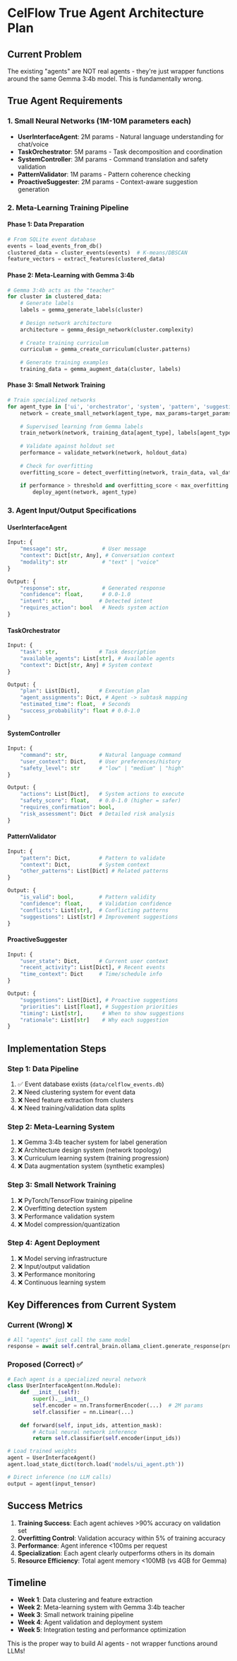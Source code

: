 # CelFlow True Agent Architecture Plan

## Current Problem
The existing "agents" are NOT real agents - they're just wrapper functions around the same Gemma 3:4b model. This is fundamentally wrong.

## True Agent Requirements

### 1. Small Neural Networks (1M-10M parameters each)
- **UserInterfaceAgent**: 2M params - Natural language understanding for chat/voice
- **TaskOrchestrator**: 5M params - Task decomposition and coordination  
- **SystemController**: 3M params - Command translation and safety validation
- **PatternValidator**: 1M params - Pattern coherence checking
- **ProactiveSuggester**: 2M params - Context-aware suggestion generation

### 2. Meta-Learning Training Pipeline

#### Phase 1: Data Preparation
```python
# From SQLite event database
events = load_events_from_db()
clustered_data = cluster_events(events)  # K-means/DBSCAN
feature_vectors = extract_features(clustered_data)
```

#### Phase 2: Meta-Learning with Gemma 3:4b
```python
# Gemma 3:4b acts as the "teacher"
for cluster in clustered_data:
    # Generate labels
    labels = gemma_generate_labels(cluster)
    
    # Design network architecture
    architecture = gemma_design_network(cluster.complexity)
    
    # Create training curriculum
    curriculum = gemma_create_curriculum(cluster.patterns)
    
    # Generate training examples
    training_data = gemma_augment_data(cluster, labels)
```

#### Phase 3: Small Network Training
```python
# Train specialized networks
for agent_type in ['ui', 'orchestrator', 'system', 'pattern', 'suggestion']:
    network = create_small_network(agent_type, max_params=target_params[agent_type])
    
    # Supervised learning from Gemma labels
    train_network(network, training_data[agent_type], labels[agent_type])
    
    # Validate against holdout set
    performance = validate_network(network, holdout_data)
    
    # Check for overfitting
    overfitting_score = detect_overfitting(network, train_data, val_data)
    
    if performance > threshold and overfitting_score < max_overfitting:
        deploy_agent(network, agent_type)
```

### 3. Agent Input/Output Specifications

#### UserInterfaceAgent
```python
Input: {
    "message": str,           # User message
    "context": Dict[str, Any], # Conversation context
    "modality": str           # "text" | "voice"
}

Output: {
    "response": str,          # Generated response
    "confidence": float,      # 0.0-1.0
    "intent": str,           # Detected intent
    "requires_action": bool   # Needs system action
}
```

#### TaskOrchestrator  
```python
Input: {
    "task": str,             # Task description
    "available_agents": List[str], # Available agents
    "context": Dict[str, Any] # System context
}

Output: {
    "plan": List[Dict],      # Execution plan
    "agent_assignments": Dict, # Agent -> subtask mapping
    "estimated_time": float,  # Seconds
    "success_probability": float # 0.0-1.0
}
```

#### SystemController
```python
Input: {
    "command": str,          # Natural language command
    "user_context": Dict,    # User preferences/history
    "safety_level": str      # "low" | "medium" | "high"
}

Output: {
    "actions": List[Dict],   # System actions to execute
    "safety_score": float,   # 0.0-1.0 (higher = safer)
    "requires_confirmation": bool,
    "risk_assessment": Dict  # Detailed risk analysis
}
```

#### PatternValidator
```python
Input: {
    "pattern": Dict,         # Pattern to validate
    "context": Dict,         # System context
    "other_patterns": List[Dict] # Related patterns
}

Output: {
    "is_valid": bool,        # Pattern validity
    "confidence": float,     # Validation confidence
    "conflicts": List[str],  # Conflicting patterns
    "suggestions": List[str] # Improvement suggestions
}
```

#### ProactiveSuggester
```python
Input: {
    "user_state": Dict,      # Current user context
    "recent_activity": List[Dict], # Recent events
    "time_context": Dict     # Time/schedule info
}

Output: {
    "suggestions": List[Dict], # Proactive suggestions
    "priorities": List[float], # Suggestion priorities
    "timing": List[str],      # When to show suggestions
    "rationale": List[str]    # Why each suggestion
}
```

## Implementation Steps

### Step 1: Data Pipeline
1. ✅ Event database exists (`data/celflow_events.db`)
2. ❌ Need clustering system for event data
3. ❌ Need feature extraction from clusters
4. ❌ Need training/validation data splits

### Step 2: Meta-Learning System
1. ❌ Gemma 3:4b teacher system for label generation
2. ❌ Architecture design system (network topology)
3. ❌ Curriculum learning system (training progression)
4. ❌ Data augmentation system (synthetic examples)

### Step 3: Small Network Training
1. ❌ PyTorch/TensorFlow training pipeline
2. ❌ Overfitting detection system
3. ❌ Performance validation system
4. ❌ Model compression/quantization

### Step 4: Agent Deployment
1. ❌ Model serving infrastructure
2. ❌ Input/output validation
3. ❌ Performance monitoring
4. ❌ Continuous learning system

## Key Differences from Current System

### Current (Wrong) ❌
```python
# All "agents" just call the same model
response = await self.central_brain.ollama_client.generate_response(prompt)
```

### Proposed (Correct) ✅
```python
# Each agent is a specialized neural network
class UserInterfaceAgent(nn.Module):
    def __init__(self):
        super().__init__()
        self.encoder = nn.TransformerEncoder(...)  # 2M params
        self.classifier = nn.Linear(...)
        
    def forward(self, input_ids, attention_mask):
        # Actual neural network inference
        return self.classifier(self.encoder(input_ids))

# Load trained weights
agent = UserInterfaceAgent()
agent.load_state_dict(torch.load('models/ui_agent.pth'))

# Direct inference (no LLM calls)
output = agent(input_tensor)
```

## Success Metrics

1. **Training Success**: Each agent achieves >90% accuracy on validation set
2. **Overfitting Control**: Validation accuracy within 5% of training accuracy  
3. **Performance**: Agent inference <100ms per request
4. **Specialization**: Each agent clearly outperforms others in its domain
5. **Resource Efficiency**: Total agent memory <100MB (vs 4GB for Gemma)

## Timeline

- **Week 1**: Data clustering and feature extraction
- **Week 2**: Meta-learning system with Gemma 3:4b teacher
- **Week 3**: Small network training pipeline
- **Week 4**: Agent validation and deployment system
- **Week 5**: Integration testing and performance optimization

This is the proper way to build AI agents - not wrapper functions around LLMs! 
